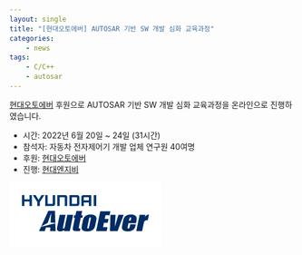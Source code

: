 ```yaml
---
layout: single
title: "[현대오토에버] AUTOSAR 기반 SW 개발 심화 교육과정"
categories: 
    - news
tags: 
    - C/C++
    - autosar
---
```


[현대오토에버](https://www.hyundai-autoever.com/) 후원으로 AUTOSAR 기반 SW 개발 심화 교육과정을 온라인으로 진행하였습니다.

- 시간: 2022년 6월 20일 ~ 24일 (31시간)
- 참석자: 자동차 전자제어기 개발 업체 연구원 40여명
- 후원: [현대오토에버](https://www.hyundai-autoever.com/)
- 진행: [현대엔지비](https://www.hyundai-ngv.com/)

![Autoever logo](/assets/img/post/autoever_logo.png)




